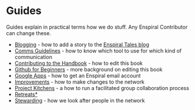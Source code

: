 # Guides

Guides explain in practical terms how we do stuff. Any Enspiral Contributor can change these.

* [Blogging](blogging.md) - how to add a story to the [Enspiral Tales blog](http://medium.com/enspiral-tales)
* [Comms Guidelines](comms_guidelines.md) - how to know which tool to use for which kind of communication
* [Contributing to the Handbook](contributing.md) - how to edit this book
* [Github for Beginners](github_for_beginners.md) - more background on editing this book
* [Google Apps](google_apps.md) - how to get an Enspiral email account
* [Improvements](improvements.md) - how to make changes to the network
* [Project Kitchens](project_kitchen.md) - a how to run a facilitated group collaboration process
* [Retreats*](retreats.md)
* [Stewarding](stewarding.md) - how we look after people in the network
